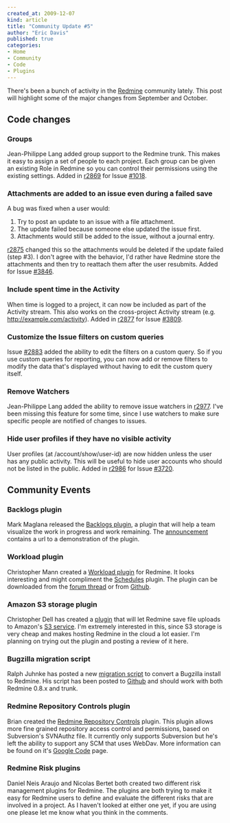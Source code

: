 ```yaml
---
created_at: 2009-12-07
kind: article
title: "Community Update #5"
author: "Eric Davis"
published: true
categories:
- Home
- Community
- Code
- Plugins
---
```


There's been a bunch of activity in the [Redmine][] community lately.  This post will highlight some of the major changes from September and October.

## Code changes

### Groups

Jean-Philippe Lang added group support to the Redmine trunk.  This makes it easy to assign a set of people to each project.  Each group can be given an existing Role in Redmine so you can control their permissions using the existing settings.  Added in [r2869][] for Issue [#1018][].

### Attachments are added to an issue even during a failed save

A bug was fixed when a user would:

1. Try to post an update to an issue with a file attachment.
2. The update failed because someone else updated the issue first.
3. Attachments would still be added to the issue, without a journal entry.

[r2875][] changed this so the attachments would be deleted if the update failed (step #3).  I don't agree with the behavior, I'd rather have Redmine store the attachments and then try to reattach them after the user resubmits.  Added for Issue [#3846][].

### Include spent time in the Activity

When time is logged to a project, it can now be included as part of the Activity stream.  This also works on the cross-project Activity stream (e.g. http://example.com/activity).  Added in [r2877][] for Issue [#3809][].

### Customize the Issue filters on custom queries

Issue [#2883][] added the ability to edit the filters on a custom query.  So if you use custom queries for reporting, you can now add or remove filters to modify the data that's displayed without having to edit the custom query itself.

### Remove Watchers

Jean-Philippe Lang added the ability to remove issue watchers in [r2977][].  I've been missing this feature for some time, since I use watchers to make sure specific people are notified of changes to issues.

### Hide user profiles if they have no visible activity

User profiles (at /account/show/user-id) are now hidden unless the user has any public activity.  This will be useful to hide user accounts who should not be listed in the public.  Added in [r2986][] for Issue [#3720][].

## Community Events

### Backlogs plugin

Mark Maglana released the [Backlogs plugin][1], a plugin that will help a team visualize the work in progress and work remaining.  The [announcement][1] contains a url to a demonstration of the plugin.

### Workload plugin

Christopher Mann created a [Workload plugin][2] for Redmine.  It looks interesting and might compliment the [Schedules][] plugin.  The plugin can be downloaded from the [forum thread][2] or from [Github](http://github.com/chris2fr/redmine_workload/tree/master).

### Amazon S3 storage plugin

Christopher Dell has created a [plugin](http://www.redmine.org/boards/3/topics/8497) that will let Redmine save file uploads to Amazon's [S3 service][s3].  I'm extremely interested in this, since S3 storage is very cheap and makes hosting Redmine in the cloud a lot easier.  I'm planning on trying out the plugin and posting a review of it here.

### Bugzilla migration script

Ralph Juhnke has posted a new [migration script](http://www.redmine.org/issues/989#note-2) to convert a Bugzilla install to Redmine.  His script has been posted to [Github](http://github.com/ralli/bz2redmine) and should work with both Redmine 0.8.x and trunk.

### Redmine Repository Controls plugin

Brian created the [Redmine Repository Controls][4] plugin.  This plugin allows more fine grained repository access control and permissions, based on Subversion's SVNAuthz file.  It currently only supports Subversion but he's left the ability to support any SCM that uses WebDav.  More information can be found on it's [Google Code][3] page.

### Redmine Risk plugins

Daniel Neis Araujo and Nicolas Bertet both created two different risk management plugins for Redmine.  The plugins are both trying to make it easy for Redmine users to define and evaluate the different risks that are involved in a project.  As I haven't looked at either one yet, if you are using one please let me know what you think in the comments.


[1]: http://www.redmine.org/boards/3/topics/8339
[2]: http://www.redmine.org/boards/3/topics/8540
[3]: http://code.google.com/p/redminerepositorycontrol/
[4]: http://www.redmine.org/boards/3/topics/8952

[Redmine]: http://www.redmine.org
[s3]: http://aws.amazon.com/s3/

[#1018]: http://www.redmine.org/issues/1018
[#3846]: http://www.redmine.org/issues/3846
[#3809]: http://www.redmine.org/issues/3809
[#2883]: http://www.redmine.org/issues/2883
[#3720]: http://www.redmine.org/issues/3720

[r2869]: http://www.redmine.org/projects/redmine/repository/revisions/2869
[r2875]: http://www.redmine.org/projects/redmine/repository/revisions/2875
[r2877]: http://www.redmine.org/projects/redmine/repository/revisions/2877
[r2977]: http://www.redmine.org/projects/redmine/repository/revisions/2777
[r2986]: http://www.redmine.org/projects/redmine/repository/revisions/2986

[Schedules]: http://redmineblog.com/articles/schedules-plugin-v-0-4-0-review
